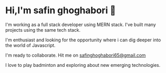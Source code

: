 # Hi,I'm safin ghoghabori 👋

I'm working as a full stack developer using MERN stack. I've built many projects using the same tech stack.

I'm enthusiast and looking for the opportunity where i can dig deeper into the world of Javascript.

I'm ready to collaborate. Hit me on safinghoghabori65@gmail.com

I love to play badminton and exploring about new emerging technologies.

<!--
**safinghoghabori/safinghoghabori** is a ✨ _special_ ✨ repository because its `README.md` (this file) appears on your GitHub profile.

Here are some ideas to get you started:

- 🔭 I’m currently working on ...
- 🌱 I’m currently learning ...
- 👯 I’m looking to collaborate on ...
- 🤔 I’m looking for help with ...
- 💬 Ask me about ...
- 📫 How to reach me: ...
- 😄 Pronouns: ...
- ⚡ Fun fact: ...
-->
